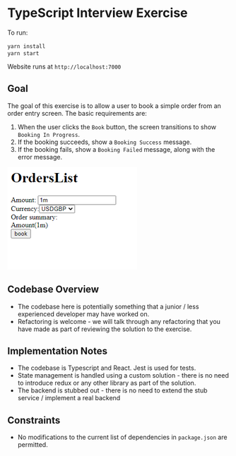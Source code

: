 # TypeScript Interview Exercise

To run: 
```
yarn install
yarn start
```

Website runs at `http://localhost:7000`

## Goal
The goal of this exercise is to allow a user to book a simple order from an order entry screen. The basic requirements are:

1. When the user clicks the `Book` button, the screen transitions to show `Booking In Progress`.
1. If the booking succeeds, show a `Booking Success` message.
1. If the booking fails, show a `Booking Failed` message, along with the error message.

![](./tsinterview.gif)

## Codebase Overview
* The codebase here is potentially something that a junior / less experienced developer may have worked on. 
* Refactoring is welcome - we will talk through any refactoring that you have made as part of reviewing the solution to the exercise.

## Implementation Notes

* The codebase is Typescript and React. Jest is used for tests.
* State management is handled using a custom solution - there is no need to introduce redux or any other library as part of the solution.
* The backend is stubbed out - there is no need to extend the stub service / implement a real backend

## Constraints
* No modifications to the current list of dependencies in `package.json` are permitted.
